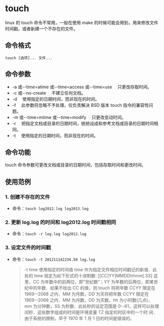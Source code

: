 # touch

linux 的 touch 命令不常用，一般在使用 make 的时候可能会用到，用来修改文件时间戳，或者新建一个不存在的文件。

## 命令格式

`touch [选项]... 文件...`

## 命令参数

- -a 或--time=atime 或--time=access 或--time=use 　只更改存取时间。
- -c 或--no-create 　不建立任何文档。
- -d 　使用指定的日期时间，而非现在的时间。
- -f 　此参数将忽略不予处理，仅负责解决 BSD 版本 touch 指令的兼容性问题。
- -m 或--time=mtime 或--time=modify 　只更改变动时间。
- -r 　把指定文档或目录的日期时间，统统设成和参考文档或目录的日期时间相同。
- -t 　使用指定的日期时间，而非现在的时间。

## 命令功能

touch 命令参数可更改文档或目录的日期时间，包括存取时间和更改时间。

## 使用范例

### 1. 创建不存在的文件

- 命令：`touch log2012.log log2013.log`

### 2. 更新 log.log 的时间和 log2012.log 时间戳相同

- 命令：`touch -r log.log log2012.log`

### 3. 设定文件的时间戳

- 命令：`touch -t 201211142234.50 log.log`

  > -t time 使用指定的时间值 time 作为指定文件相应时间戳记的新值．此处的 time 规定为如下形式的十进制数: [[CC]YY]MMDDhhmm[.SS]
  > 这里，CC 为年数中的前两位，即”世纪数”；YY 为年数的后两位，即某世纪中的年数．如果不给出 CC 的值，则 touch 将把年数 CCYY 限定在 1969--2068 之内．MM 为月数，DD 为天将把年数 CCYY 限定在 1969--2068 之内．MM 为月数，DD 为天数，hh 为小时数(几点)，mm 为分钟数，SS 为秒数．此处秒的设定范围是 0--61，这样可以处理闰秒．这些数字组成的时间是环境变量 TZ 指定的时区中的一个时 间．由于系统的限制，早于 1970 年 1 月 1 日的时间是错误的。
